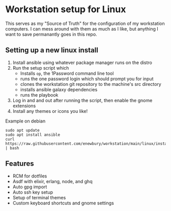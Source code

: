 # Workstation setup for Linux

This serves as my "Source of Truth" for the configuration of my workstation computers.  I can mess around with them as much as I like, but anything I want to save permanantly goes in this repo.

## Setting up a new linux install

1. Install ansible using whatever package manager runs on the distro
2. Run the setup script which
    - Installs `op`, the 1Password command line tool
    - runs the one password login which should prompt you for input
    - clones the workstation git repository to the machine's src directory
    - installs ansible galaxy dependencies
    - runs the playbook
3. Log in and and out after running the script, then enable the gnome extensions
4. Install any themes or icons you like!

Example on debian
```
sudo apt update
sudo apt install ansible
curl https://raw.githubusercontent.com/enewbury/workstation/main/linux/install.sh | bash
```

## Features
- RCM for dotfiles
- Asdf with elixir, erlang, node, and ghq
- Auto gpg import
- Auto ssh key setup
- Setup of terminal themes
- Custom keyboard shortcuts and gnome settings


